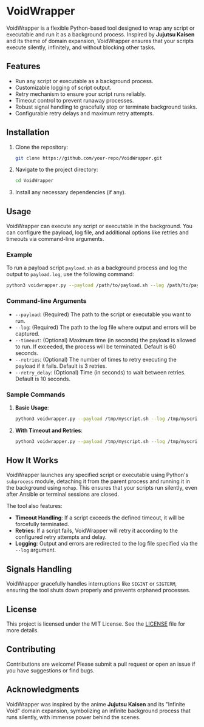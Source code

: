 # VoidWrapper

VoidWrapper is a flexible Python-based tool designed to wrap any script or executable and run it as a background process. Inspired by **Jujutsu Kaisen** and its theme of domain expansion, VoidWrapper ensures that your scripts execute silently, infinitely, and without blocking other tasks.

## Features
- Run any script or executable as a background process.
- Customizable logging of script output.
- Retry mechanism to ensure your script runs reliably.
- Timeout control to prevent runaway processes.
- Robust signal handling to gracefully stop or terminate background tasks.
- Configurable retry delays and maximum retry attempts.

## Installation
1. Clone the repository:
   ```bash
   git clone https://github.com/your-repo/VoidWrapper.git
   ```
2. Navigate to the project directory:
   ```bash
   cd VoidWrapper
   ```
3. Install any necessary dependencies (if any).

## Usage

VoidWrapper can execute any script or executable in the background. You can configure the payload, log file, and additional options like retries and timeouts via command-line arguments.

### Example
To run a payload script `payload.sh` as a background process and log the output to `payload.log`, use the following command:

```bash
python3 voidwrapper.py --payload /path/to/payload.sh --log /path/to/payload.log --timeout 120 --retries 3 --retry_delay 10
```

### Command-line Arguments
- `--payload`: (Required) The path to the script or executable you want to run.
- `--log`: (Required) The path to the log file where output and errors will be captured.
- `--timeout`: (Optional) Maximum time (in seconds) the payload is allowed to run. If exceeded, the process will be terminated. Default is 60 seconds.
- `--retries`: (Optional) The number of times to retry executing the payload if it fails. Default is 3 retries.
- `--retry_delay`: (Optional) Time (in seconds) to wait between retries. Default is 10 seconds.

### Sample Commands

1. **Basic Usage**:
   ```bash
   python3 voidwrapper.py --payload /tmp/myscript.sh --log /tmp/myscript.log
   ```

2. **With Timeout and Retries**:
   ```bash
   python3 voidwrapper.py --payload /tmp/myscript.sh --log /tmp/myscript.log --timeout 120 --retries 5 --retry_delay 15
   ```

## How It Works

VoidWrapper launches any specified script or executable using Python's `subprocess` module, detaching it from the parent process and running it in the background using `nohup`. This ensures that your scripts run silently, even after Ansible or terminal sessions are closed.

The tool also features:
- **Timeout Handling**: If a script exceeds the defined timeout, it will be forcefully terminated.
- **Retries**: If a script fails, VoidWrapper will retry it according to the configured retry attempts and delay.
- **Logging**: Output and errors are redirected to the log file specified via the `--log` argument.

## Signals Handling
VoidWrapper gracefully handles interruptions like `SIGINT` or `SIGTERM`, ensuring the tool shuts down properly and prevents orphaned processes.

## License
This project is licensed under the MIT License. See the [LICENSE](LICENSE) file for more details.

## Contributing
Contributions are welcome! Please submit a pull request or open an issue if you have suggestions or find bugs.

## Acknowledgments
VoidWrapper was inspired by the anime **Jujutsu Kaisen** and its "Infinite Void" domain expansion, symbolizing an infinite background process that runs silently, with immense power behind the scenes.
